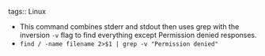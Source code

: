tags:: Linux

- This command combines stderr and stdout then uses grep with the inversion `-v` flag to find everything except Permission denied responses.
- `find / -name filename 2>$1 | grep -v "Permission denied"`